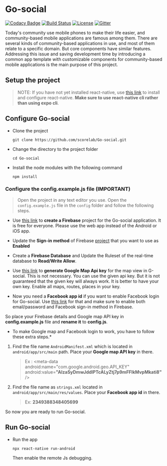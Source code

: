 # Go-social

[![Codacy Badge](https://api.codacy.com/project/badge/Grade/fbf9f8e1bb7b4d2cbb1ca569014ed45b)](https://app.codacy.com/app/shehand/Go-social?utm_source=github.com&utm_medium=referral&utm_content=shehand/Go-social&utm_campaign=Badge_Grade_Dashboard)      [![Build Status](https://travis-ci.org/shehand/Go-social.svg?branch=master)](https://travis-ci.org/shehand/Go-social)  [![License](https://img.shields.io/badge/License-Apache%202.0-blue.svg)](https://opensource.org/licenses/Apache-2.0)   [![Gitter](https://img.shields.io/gitter/room/nwjs/nw.js.svg)](https://gitter.im/scorelab/go-social)

Today's community use mobile phones to make their life easier, and community-based mobile applications are famous among them. There are several kinds of community-based applications in use, and most of them relate to a specific domain. But core components have similar features. Addressing this issue and saving development time by introducing a common app template with customizable components for community-based mobile applications is the main purpose of this project.

## Setup the project

> NOTE: If you have not yet installed react-native, use [this link](https://facebook.github.io/react-native/docs/getting-started) to install and configure react-native. **Make sure to use react-native cli rather than using expo cli**.


## Configure Go-social

*  Clone the project

    `git clone https://github.com/scorelab/Go-social.git`

*  Change the directory to the project folder

    `cd Go-social`

*  Install the node modules with the following command

    `npm install`
### Configure the config.example.js file (IMPORTANT)

> Open the project in any text editor you use. Open the `config.example.js` file in the `config` folder and follow the following steps.

*  Use [this link](https://console.firebase.google.com/) to **create a Firebase** project for the Go-social application. It is free for everyone. Please use the web app instead of the Android or iOS app.

*  Update the **Sign-in method** of Firebase [project](https://firebase.google.com/docs/auth/android/password-auth#before_you_begin) that you want to use as **Enabled**

*  Create a **Firebase Database** and Update the Ruleset of the real-time database to **Read/Write Allow**.

*  Use [this link](https://cloud.google.com/maps-platform/) to **generate Google Map Api key** for the map view in G-social. This is not necessary. You can use the given api key. But it is not guaranteed that the given key will always work. It is better to have your own key. Enable all maps, routes, places in your key.

*  Now you need a **Facebook app id** if you want to enable Facebook login for Go-social. Use [this link](https://developers.facebook.com/) for that and make sure to enable both email/password and Facebook sign-in method in Firebase.

So place your Firebase details and Google map API key in **config.example.js** file and **rename it** to **config.js**.

* To make Google map and Facebook login to work, you have to follow these extra steps.*

1.  Find the file name `AndroidManifest.xml` which is located in `android/app/src/main` path. Place your **Google map API key** in there.

    > Ex : <meta-data
        android:name="com.google.android.geo.API_KEY"
        android:value=**"AIzaSyDmwJddIPTcALyZtj7p9mFFlkMvpMkati8"**/>
        
1.  Find the file name as `strings.xml` located in  `android/app/src/main/res/values`. Place your **Facebook app id** in there.

    > Ex: <string name="facebook_app_id">**2349388348405699**</string>
        
So now you are ready to run Go-social.
## Run Go-social



*  Run the app 

    `npx react-native run-android`
    
    Then enable the remote Js debugging.

    
